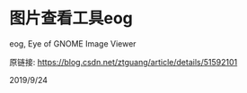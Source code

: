 # 图片查看工具eog

eog, Eye of GNOME Image Viewer  

原链接: https://blog.csdn.net/ztguang/article/details/51592101  


2019/9/24  

